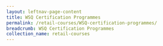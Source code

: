 ```yaml
---
layout: leftnav-page-content
title: WSQ Certification Programmes
permalink: /retail-courses/WSQ-certification-programmes/
breadcrumb: WSQ Certification Programmes
collection_name: retail-courses
---
```

